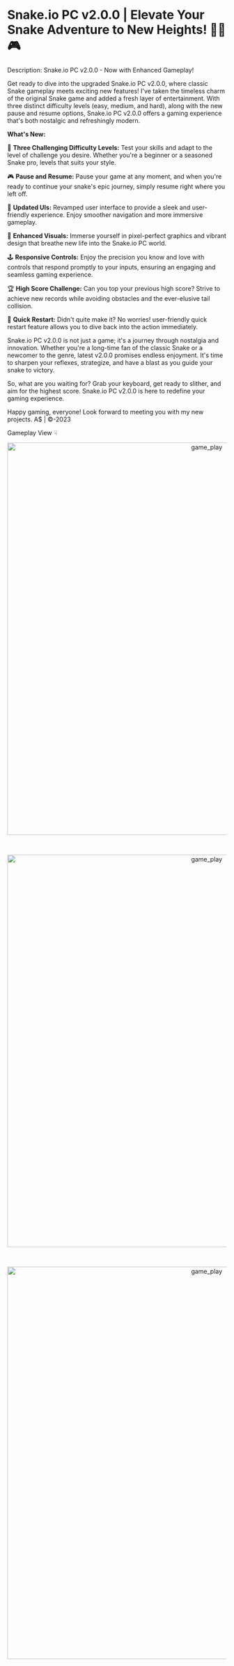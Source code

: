 # Snake.io PC v2.0.0 | Elevate Your Snake Adventure to New Heights! 🐍‍💻🎮

Description: Snake.io PC v2.0.0 - Now with Enhanced Gameplay!

Get ready to dive into the upgraded Snake.io PC v2.0.0, where classic Snake gameplay meets exciting new features! I've taken the timeless charm of the original Snake game and added a fresh layer of entertainment. With three distinct difficulty levels (easy, medium, and hard), along with the new pause and resume options, Snake.io PC v2.0.0 offers a gaming experience that's both nostalgic and refreshingly modern.

**What's New:**

🌟 **Three Challenging Difficulty Levels:** Test your skills and adapt to the level of challenge you desire. Whether you're a beginner or a seasoned Snake pro, levels that suits your style.

🎮 **Pause and Resume:** Pause your game at any moment, and when you're ready to continue your snake's epic journey, simply resume right where you left off.

🎨 **Updated UIs:** Revamped user interface to provide a sleek and user-friendly experience. Enjoy smoother navigation and more immersive gameplay.

🌈 **Enhanced Visuals:** Immerse yourself in pixel-perfect graphics and vibrant design that breathe new life into the Snake.io PC world.

🕹️ **Responsive Controls:** Enjoy the precision you know and love with controls that respond promptly to your inputs, ensuring an engaging and seamless gaming experience.

🏆 **High Score Challenge:** Can you top your previous high score? Strive to achieve new records while avoiding obstacles and the ever-elusive tail collision.

🔄 **Quick Restart:** Didn't quite make it? No worries! user-friendly quick restart feature allows you to dive back into the action immediately.

Snake.io PC v2.0.0 is not just a game; it's a journey through nostalgia and innovation. Whether you're a long-time fan of the classic Snake or a newcomer to the genre, latest v2.0.0 promises endless enjoyment. It's time to sharpen your reflexes, strategize, and have a blast as you guide your snake to victory.

So, what are you waiting for? Grab your keyboard, get ready to slither, and aim for the highest score. Snake.io PC v2.0.0 is here to redefine your gaming experience.

Happy gaming, everyone! Look forward to meeting you with my new projects.
A$ | ©-2023

Gameplay View ☟

<p align="center"><img src="https://github.com/Amidu99/Snake.io-PC-v2.0.0/assets/125728431/e915360e-1d2b-40f9-9341-8ba1656da490" width="900" alt="game_play"></p><br>
<p align="center"><img src="https://github.com/Amidu99/Snake.io-PC-v2.0.0/assets/125728431/7deed0c0-6749-40ee-b678-7be43a6f77d5" width="900" alt="game_play"></p><br>
<p align="center"><img src="https://github.com/Amidu99/Snake.io-PC-v2.0.0/assets/125728431/6055f08b-85d3-44e7-b3e8-80d41503bc72" width="900" alt="game_play"></p><br>
